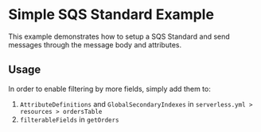 # Simple SQS Standard Example

This example demonstrates how to setup a SQS Standard and send messages through the message body and attributes.

## Usage

In order to enable filtering by more fields, simply add them to:

1. `AttributeDefinitions` and `GlobalSecondaryIndexes` in `serverless.yml > resources > ordersTable`
2. `filterableFields` in `getOrders`
